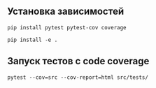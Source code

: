 

## Установка зависимостей
```pip install pytest pytest-cov coverage```

```pip install -e .```

## Запуск тестов с code coverage
```pytest --cov=src --cov-report=html src/tests/```
